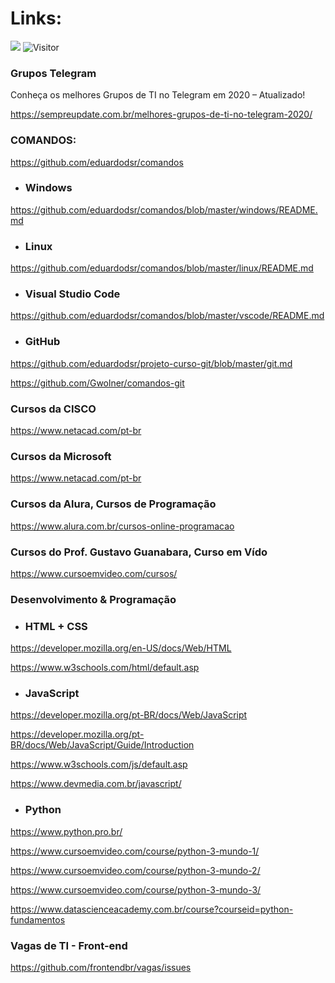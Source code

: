 # Links:

[![](https://img.shields.io/badge/made_by-eduardodsr-green)](https://github.com/eduardods/)
![Visitor](https://visitor-badge.glitch.me/badge?page_id=eduardodsr.Bookmarks)

### Grupos Telegram

Conheça os melhores Grupos de TI no Telegram em 2020 – Atualizado!

https://sempreupdate.com.br/melhores-grupos-de-ti-no-telegram-2020/


### COMANDOS:

https://github.com/eduardodsr/comandos

- ### Windows

https://github.com/eduardodsr/comandos/blob/master/windows/README.md

- ### Linux

https://github.com/eduardodsr/comandos/blob/master/linux/README.md

- ### Visual Studio Code

https://github.com/eduardodsr/comandos/blob/master/vscode/README.md

- ### GitHub

https://github.com/eduardodsr/projeto-curso-git/blob/master/git.md

https://github.com/Gwolner/comandos-git


### Cursos da CISCO

https://www.netacad.com/pt-br


### Cursos da Microsoft

https://www.netacad.com/pt-br


### Cursos da Alura, Cursos de Programação

https://www.alura.com.br/cursos-online-programacao


### Cursos do Prof. Gustavo Guanabara, Curso em Vído

https://www.cursoemvideo.com/cursos/


### Desenvolvimento & Programação

- ### HTML + CSS

https://developer.mozilla.org/en-US/docs/Web/HTML

https://www.w3schools.com/html/default.asp

- ### JavaScript

https://developer.mozilla.org/pt-BR/docs/Web/JavaScript

https://developer.mozilla.org/pt-BR/docs/Web/JavaScript/Guide/Introduction

https://www.w3schools.com/js/default.asp

https://www.devmedia.com.br/javascript/


- ### Python

https://www.python.pro.br/

https://www.cursoemvideo.com/course/python-3-mundo-1/

https://www.cursoemvideo.com/course/python-3-mundo-2/

https://www.cursoemvideo.com/course/python-3-mundo-3/

https://www.datascienceacademy.com.br/course?courseid=python-fundamentos


### Vagas de TI - Front-end

https://github.com/frontendbr/vagas/issues







